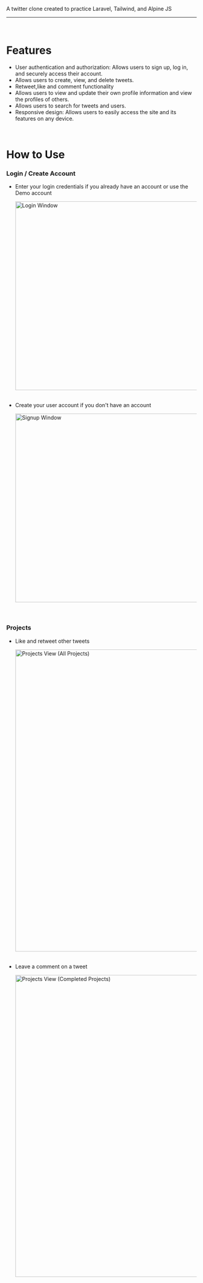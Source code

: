 A twitter clone created to practice Laravel, Tailwind, and Alpine JS

<hr/>
  
<br/>
  
# Features
  - User authentication and authorization: Allows users to sign up, log in, and securely access their account.
  - Allows users to create, view, and delete tweets.
  - Retweet,like and comment functionality
  - Allows users to view and update their own profile information and view the profiles of others.
  - Allows users to search for tweets and users.
  - Responsive design: Allows users to easily access the site and its features on any device.

<br/>

# How to Use
  
### Login / Create Account
  
- Enter your login credentials if you already have an account or use the Demo account
  
  <img src="{{ asset('images/sign_in.png') }}" width="500" alt="Login Window" />

  <br/>
  <br/>
  
- Create your user account if you don't have an account
  
  <img src="{{ asset('images/create.png') }}" width="500" alt="Signup Window" />

  <br/>
  <br/>
  <br/>
  
### Projects
  
- Like and retweet other tweets

  <img src="{{ asset('images/like.png') }}" width="800" alt="Projects View (All Projects)" />
 
  <br/>
  <br/>
  
- Leave a comment on a tweet

  <img src="{{ asset('images/comment.png') }}" width="800" alt="Projects View (Completed Projects)" />  
 
  <br/>
  <br/>
